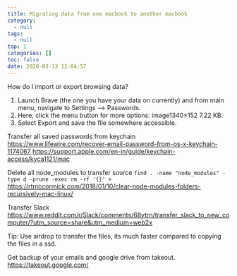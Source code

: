 ```yaml
---
title: Migrating data from one macbook to another macbook
category:
  - null
tags:
  - null
top: 1
categories: []
toc: false
date: 2020-03-13 12:04:57
---
```


How do I import or export browsing data?
1. Launch Brave (the one you have your data on currently) and from main menu, navigate to Settings --> Passwords.
2. Here, click the menu button for more options: image1340×152 7.22 KB.
3. Select Export and save the file somewhere accessible.

Transfer all saved passwords from keychain
https://www.lifewire.com/recover-email-password-from-os-x-keychain-1174067
https://support.apple.com/en-in/guide/keychain-access/kyca1121/mac

Delete all node_modules to transfer source
```find . -name "node_modules" -type d -prune -exec rm -rf '{}' +```
https://rtmccormick.com/2018/01/10/clear-node-modules-folders-recursively-mac-linux/

Transfer Slack
https://www.reddit.com/r/Slack/comments/68ytrn/transfer_slack_to_new_computer/?utm_source=share&utm_medium=web2x

Tip:
Use airdrop to transfer the files, its much faster compared to copying the files in a ssd.

Get backup of your emails and google drive from takeout.
https://takeout.google.com/
